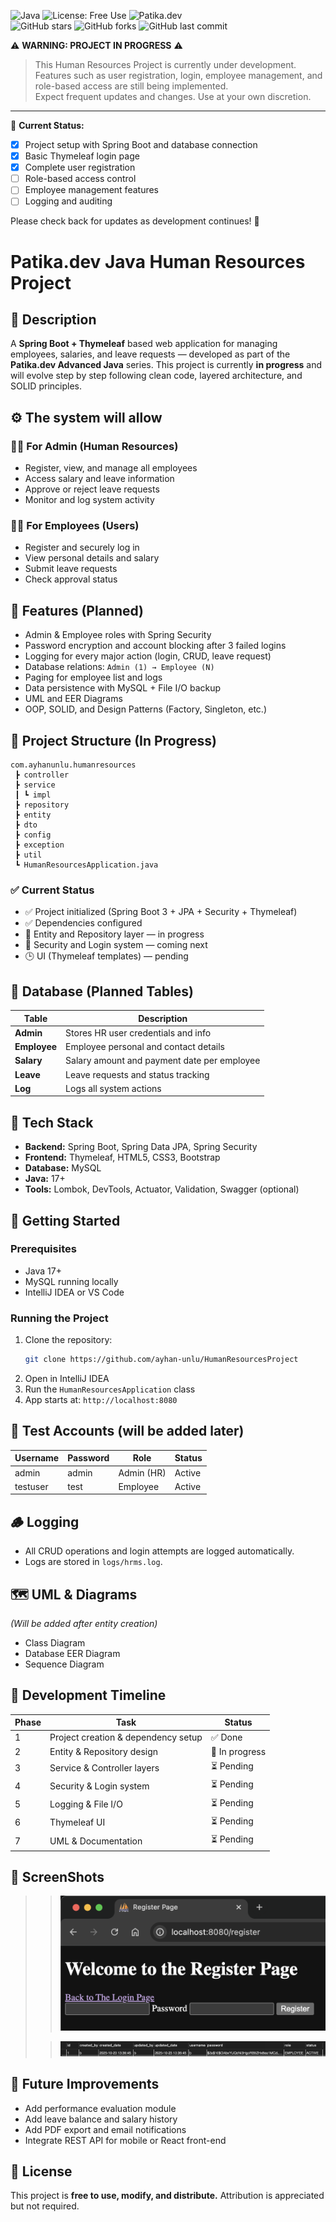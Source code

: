 ![Java](https://img.shields.io/badge/Java-17%2B-orange) ![License: Free Use](https://img.shields.io/badge/License-Free--Use-green) ![Patika.dev](https://img.shields.io/badge/Patika.dev-Project-blue)  
![GitHub stars](https://img.shields.io/github/stars/ayhan-unlu/PatikaAdvancedJavaProjects?style=social) ![GitHub forks](https://img.shields.io/github/forks/ayhan-unlu/PatikaAdvancedJavaProjects?style=social) ![GitHub last commit](https://img.shields.io/github/last-commit/ayhan-unlu/HumanResources)


⚠️ **WARNING: PROJECT IN PROGRESS** ⚠️

> This Human Resources Project is currently under development.  
> Features such as user registration, login, employee management, and role-based access are still being implemented.  
> Expect frequent updates and changes. Use at your own discretion.

---

🔧 **Current Status:**
- [x] Project setup with Spring Boot and database connection
- [x] Basic Thymeleaf login page
- [x] Complete user registration
- [ ] Role-based access control
- [ ] Employee management features
- [ ] Logging and auditing

Please check back for updates as development continues! 🚧

# Patika.dev Java Human Resources Project

## 🧩 Description
A **Spring Boot + Thymeleaf** based web application for managing employees, salaries, and leave requests — developed as part of the **Patika.dev Advanced Java** series. This project is currently **in progress** and will evolve step by step following clean code, layered architecture, and SOLID principles.

## ⚙️ The system will allow
### 👩‍💼 For Admin (Human Resources)
- Register, view, and manage all employees
- Access salary and leave information
- Approve or reject leave requests
- Monitor and log system activity

### 👨‍💻 For Employees (Users)
- Register and securely log in
- View personal details and salary
- Submit leave requests
- Check approval status

## 🚀 Features (Planned)
- Admin & Employee roles with Spring Security
- Password encryption and account blocking after 3 failed logins
- Logging for every major action (login, CRUD, leave request)
- Database relations: `Admin (1) → Employee (N)`
- Paging for employee list and logs
- Data persistence with MySQL + File I/O backup
- UML and EER Diagrams
- OOP, SOLID, and Design Patterns (Factory, Singleton, etc.)

## 🧱 Project Structure (In Progress)
```
com.ayhanunlu.humanresources
 ┣ controller
 ┣ service
 ┃ ┗ impl
 ┣ repository
 ┣ entity
 ┣ dto
 ┣ config
 ┣ exception
 ┣ util
 ┗ HumanResourcesApplication.java
```
### ✅ Current Status
- ✅ Project initialized (Spring Boot 3 + JPA + Security + Thymeleaf)
- ✅ Dependencies configured
- 🔄 Entity and Repository layer — in progress
- 🔄 Security and Login system — coming next
- 🕒 UI (Thymeleaf templates) — pending

## 🧩 Database (Planned Tables)
| Table | Description |
|--------|--------------|
| **Admin** | Stores HR user credentials and info |
| **Employee** | Employee personal and contact details |
| **Salary** | Salary amount and payment date per employee |
| **Leave** | Leave requests and status tracking |
| **Log** | Logs all system actions |

## 🧠 Tech Stack
- **Backend:** Spring Boot, Spring Data JPA, Spring Security
- **Frontend:** Thymeleaf, HTML5, CSS3, Bootstrap
- **Database:** MySQL
- **Java:** 17+
- **Tools:** Lombok, DevTools, Actuator, Validation, Swagger (optional)

## 🧪 Getting Started
### Prerequisites
- Java 17+
- MySQL running locally
- IntelliJ IDEA or VS Code

### Running the Project
1. Clone the repository:
   ```bash
   git clone https://github.com/ayhan-unlu/HumanResourcesProject
   ```
2. Open in IntelliJ IDEA
3. Run the `HumanResourcesApplication` class
4. App starts at: `http://localhost:8080`

## 🧍 Test Accounts (will be added later)
| Username | Password | Role | Status |
|-----------|-----------|------|--------|
| admin | admin | Admin (HR) | Active |
| testuser | test | Employee | Active |

## 🪵 Logging
- All CRUD operations and login attempts are logged automatically.
- Logs are stored in `logs/hrms.log`.

## 🗺 UML & Diagrams
*(Will be added after entity creation)*
- Class Diagram
- Database EER Diagram
- Sequence Diagram

## 🧭 Development Timeline
| Phase | Task | Status |
|--------|------|--------|
| 1 | Project creation & dependency setup | ✅ Done |
| 2 | Entity & Repository design | 🔄 In progress |
| 3 | Service & Controller layers | ⏳ Pending |
| 4 | Security & Login system | ⏳ Pending |
| 5 | Logging & File I/O | ⏳ Pending |
| 6 | Thymeleaf UI | ⏳ Pending |
| 7 | UML & Documentation | ⏳ Pending |

## 📸 ScreenShots
>
> >
> 
> > ![Screenshot 2025-10-23 at 13.46.00.png](docs/images/Screenshot%202025-10-23%20at%2013.46.00.png)
> 
> > ![Screenshot 2025-10-23 at 13.37.08.png](docs/images/Screenshot%202025-10-23%20at%2013.37.08.png)
>
> >
> 
> >
>
> >
>
>>
>
>>
>
## 🧰 Future Improvements
- Add performance evaluation module
- Add leave balance and salary history
- Add PDF export and email notifications
- Integrate REST API for mobile or React front-end

## 📜 License
This project is **free to use, modify, and distribute.** Attribution is appreciated but not required.
